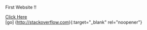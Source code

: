 First Website !!

<a href="https://jaydhumal23.github.io/Move_It-Website/" rel="noopener" target="_blank">Click Here</a>
<br/> [go] (http://stackoverflow.com){:target="_blank" rel="noopener"}
